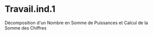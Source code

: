 # Travail.ind.1
Décomposition d'un Nombre en Somme de Puissances et Calcul de la Somme des Chiffres
